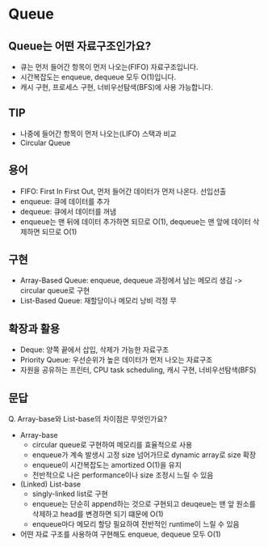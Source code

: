 # Queue

## Queue는 어떤 자료구조인가요?
- 큐는 먼저 들어간 항목이 먼저 나오는(FIFO) 자료구조입니다.
- 시간복잡도는 enqueue, dequeue 모두 O(1)입니다.
- 캐시 구현, 프로세스 구현, 너비우선탐색(BFS)에 사용 가능합니다.

## TIP
- 나중에 들어간 항목이 먼저 나오는(LIFO) 스택과 비교
- Circular Queue

## 용어
- FIFO: First In First Out, 먼저 들어간 데이터가 먼저 나온다. 선입선출
- enqueue: 큐에 데이터를 추가
- dequeue: 큐에서 데이터를 꺼냄
- enqueue는 맨 뒤에 데이터 추가하면 되므로 O(1), dequeue는 맨 앞에 데이터 삭제하면 되므로 O(1)

## 구현
- Array-Based Queue: enqueue, dequeue 과정에서 남는 메모리 생김 -> circular queue로 구현
- List-Based Queue: 재할당이나 메모리 낭비 걱정 무

## 확장과 활용
- Deque: 양쪽 끝에서 삽입, 삭제가 가능한 자료구조
- Priority Queue: 우선순위가 높은 데이터가 먼저 나오는 자료구조
- 자원을 공유하는 프린터, CPU task scheduling, 캐시 구현, 너비우선탐색(BFS)

## 문답
Q. Array-base와 List-base의 차이점은 무엇인가요?
- Array-base
  - circular queue로 구현하여 메모리를 효율적으로 사용
  - enqueue가 계속 발생시 고정 size 넘어가므로 dynamic array로 size 확장
  - enqueue이 시간복잡도는 amortized O(1)을 유지
  - 전반적으로 나은 performance이나 size 조정시 느릴 수 있음
- (Linked) List-base
  - singly-linked list로 구현
  - enqueue는 단순히 append하는 것으로 구현되고 deuqeue는 맨 앞 원소를 삭제하고 head를 변경하면 되기 떄문에 O(1)
  - enqueue마다 메모리 할당 필요하여 전반적인 runtime이 느릴 수 있음
- 어떤 자료 구조를 사용하여 구현해도 enqueue, dequeue 모두 O(1)
